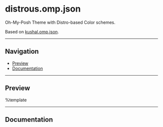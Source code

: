 # distrous.omp.json

Oh-My-Posh Theme with Distro-based Color schemes.

Based on [kushal.omp.json](https://github.com/JanDeDobbeleer/oh-my-posh/blob/main/themes/kushal.omp.json).

---

## Navigation

- [Preview](#preview)
- [Documentation](#documentation)

---

## Preview

%template

---

## Documentation
